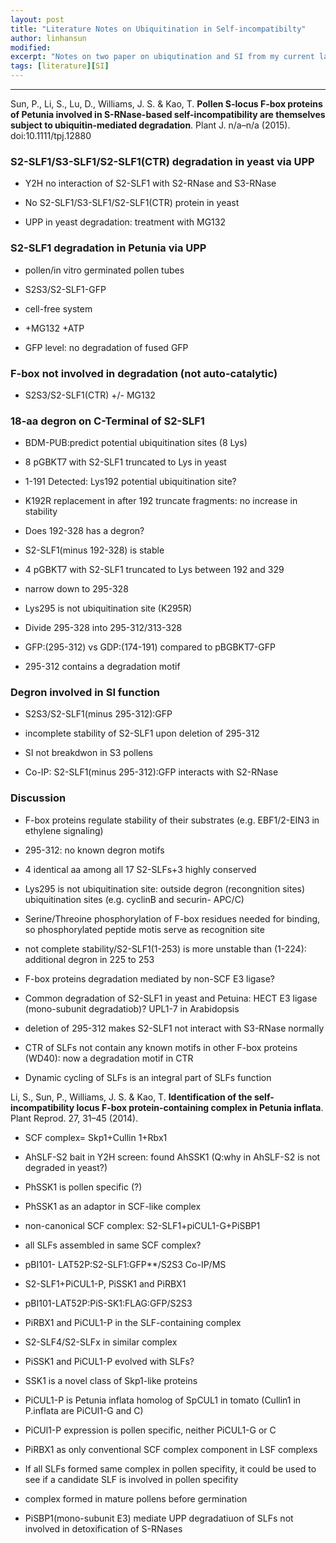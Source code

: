 ```yaml
---
layout: post
title: "Literature Notes on Ubiquitination in Self-incompatibilty"
author: linhansun
modified:
excerpt: "Notes on two paper on ubiqutination and SI from my current lab"
tags: [literature][SI]
---
```


----------
Sun, P., Li, S., Lu, D., Williams, J. S. & Kao, T. **Pollen S-locus F-box proteins of Petunia involved in S-RNase-based self-incompatibility are themselves subject to ubiquitin-mediated degradation**. Plant J. n/a–n/a (2015). doi:10.1111/tpj.12880

### S2-SLF1/S3-SLF1/S2-SLF1(CTR) degradation in yeast via UPP

- Y2H no interaction of S2-SLF1 with S2-RNase and S3-RNase

- No S2-SLF1/S3-SLF1/S2-SLF1(CTR) protein in yeast

- UPP in yeast degradation: treatment with MG132


### S2-SLF1 degradation in Petunia via UPP

- pollen/in vitro germinated pollen tubes

- S2S3/S2-SLF1-GFP

- cell-free system

- +MG132 +ATP

- GFP level: no degradation of fused GFP



### F-box not involved in degradation (not auto-catalytic)

- S2S3/S2-SLF1(CTR) +/- MG132

### 18-aa degron on C-Terminal of S2-SLF1

- BDM-PUB:predict potential ubiquitination sites (8 Lys)

- 8 pGBKT7 with S2-SLF1 truncated to Lys in yeast 

- 1-191 Detected: Lys192 potential ubiquitination site?

- K192R replacement in after 192 truncate fragments: no increase in stability

- Does 192-328 has a degron?

- S2-SLF1(minus 192-328) is stable

- 4 pGBKT7 with S2-SLF1 truncated to Lys between 192 and 329

- narrow down to 295-328

- Lys295 is not ubiquitination site (K295R)

- Divide 295-328 into 295-312/313-328

- GFP:(295-312) vs GDP:(174-191) compared to pBGBKT7-GFP

- 295-312 contains a degradation motif



### Degron involved in SI function

- S2S3/S2-SLF1(minus 295-312):GFP

- incomplete stability of S2-SLF1 upon deletion of 295-312

- SI not breakdwon in S3 pollens

- Co-IP: S2-SLF1(minus 295-312):GFP interacts with S2-RNase

### Discussion

- F-box proteins regulate stability of their substrates (e.g. EBF1/2-EIN3 in ethylene signaling)

- 295-312: no known degron motifs

- 4 identical aa among all 17 S2-SLFs+3 highly conserved  

- Lys295 is not ubiquitination site: outside degron (recongnition sites) ubiquitination sites (e.g. cyclinB and securin- APC/C)

- Serine/Threoine phosphorylation of F-box residues needed for binding, so phosphorylated peptide motis serve as recognition site

- not complete stability/S2-SLF1(1-253) is more unstable than (1-224): additional degron in 225 to 253

- F-box proteins degradation mediated by non-SCF E3 ligase?

- Common degradation of S2-SLF1 in yeast and Petuina: HECT E3 ligase (mono-subunit degradatiob)? UPL1-7 in Arabidopsis

- deletion of 295-312 makes S2-SLF1 not interact with S3-RNase normally

- CTR of SLFs not contain any known motifs in other F-box proteins (WD40): now a degradation motif in CTR

- Dynamic cycling of SLFs is an integral part of SLFs function


Li, S., Sun, P., Williams, J. S. & Kao, T. **Identification of the self-incompatibility locus F-box protein-containing complex in Petunia inflata**. Plant Reprod. 27, 31–45 (2014).

- SCF complex= Skp1+Cullin 1+Rbx1

- AhSLF-S2 bait in Y2H screen: found AhSSK1 (Q:why in AhSLF-S2 is not degraded in yeast?)

- PhSSK1 is pollen specific (?) 

- PhSSK1 as an adaptor in SCF-like complex 

- non-canonical SCF complex: S2-SLF1+piCUL1-G+PiSBP1

- all SLFs assembled in same SCF complex?

-  pBI101- LAT52P:S2-SLF1:GFP**/S2S3 Co-IP/MS

- S2-SLF1+PiCUL1-P, PiSSK1 and PiRBX1

- pBI101-LAT52P:PiS-SK1:FLAG:GFP/S2S3

- PiRBX1 and PiCUL1-P in the SLF-containing complex

- S2-SLF4/S2-SLFx in similar complex

- PiSSK1 and PiCUL1-P evolved with SLFs?

- SSK1 is a novel class of Skp1-like proteins

- PiCUL1-P is Petunia inflata homolog of SpCUL1 in tomato (Cullin1 in P.inflata are PiCUl1-G and C)

- PiCUl1-P expression is pollen specific, neither PiCUL1-G or C

- PiRBX1 as only conventional SCF complex component in LSF complexs

- If all SLFs formed same complex in pollen specifity, it could be used to see if a candidate SLF is involved in pollen specifity

- complex formed in mature pollens before germination

- PiSBP1(mono-subunit E3) mediate UPP degradatiuon of SLFs not involved in detoxification of S-RNases